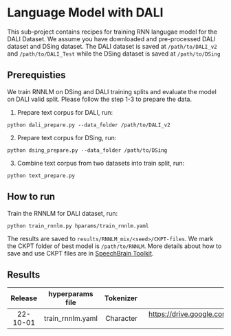 # Language Model with DALI
This sub-project contains recipes for training RNN langugae model for the DALI Dataset. We assume you have downloaded and pre-processed DALI dataset and DSing dataset. The DALI dataset is saved at `/path/to/DALI_v2` and `/path/to/DALI_Test` while the DSing dataset is saved at `/path/to/DSing`

## Prerequisties
We train RNNLM on DSing and DALI training splits and evaluate the model on DALI valid split. Please follow the step 1-3 to prepare the data.

1. Prepare text corpus for DALI, run:
```
python dali_prepare.py --data_folder /path/to/DALI_v2
```

2. Prepare text corpus for DSing, run:
```
python dsing_prepare.py --data_folder /path/to/DSing
```

3. Combine text corpus from two datasets into train split, run:
```
python text_prepare.py
```

## How to run

Train the RNNLM for DALI dataset, run:
```
python train_rnnlm.py hparams/train_rnnlm.yaml
```
The results are saved to `results/RNNLM_mix/<seed>/CKPT-files`. We mark the CKPT folder of best model is `/path/to/RNNLM`. More details about how to save and use CKPT files are in [SpeechBrain Toolkit](https://speechbrain.github.io).


## Results
| Release | hyperparams file | Tokenizer | Model link | GPUs |
|:-------------:|:---------------------------:| -----:| --------:| :-----------:|
| 22-10-01 | train_rnnlm.yaml |  Character | https://drive.google.com/drive/folders/1EPIWTCH8e4R8oki987PdqRjFN-A7nXP8?usp=sharing | 1xA5000 23GB |